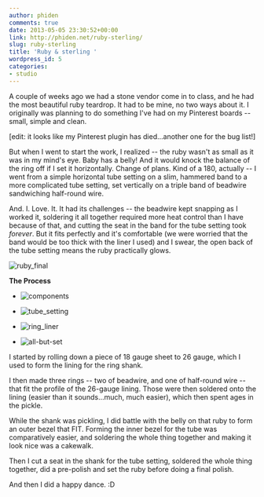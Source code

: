 ```yaml
---
author: phiden
comments: true
date: 2013-05-05 23:30:52+00:00
link: http://phiden.net/ruby-sterling/
slug: ruby-sterling
title: 'Ruby & sterling '
wordpress_id: 5
categories:
- studio
---
```


A couple of weeks ago we had a stone vendor come in to class, and he had the most beautiful ruby teardrop. It had to be mine, no two ways about it. I originally was planning to do something I've had on my Pinterest boards -- small, simple and clean.



[](http://pinterest.com/pin/136937644891359863/)


[edit: it looks like my Pinterest plugin has died...another one for the bug list!]

But when I went to start the work, I realized -- the ruby wasn't as small as it was in my mind's eye. Baby has a belly! And it would knock the balance of the ring off if I set it horizontally. Change of plans. Kind of a 180, actually -- I went from a simple horizontal tube setting on a slim, hammered band to a more complicated tube setting, set vertically on a triple band of beadwire sandwiching half-round wire.

And. I. Love. It. It had its challenges -- the beadwire kept snapping as I worked it, soldering it all together required more heat control than I have because of that, and cutting the seat in the band for the tube setting took _forever_. But it fits perfectly and it's comfortable (we were worried that the band would be too thick with the liner I used) and I swear, the open back of the tube setting means the ruby practically glows.

![ruby_final](http://phiden.net/wp-content/uploads/2013/05/ruby_final.jpg)

<!-- more -->

**The Process**






  * ![components](http://phiden.net/wp-content/uploads/2013/05/components.jpg)


  * ![tube_setting](http://phiden.net/wp-content/uploads/2013/05/tube_setting.jpg)


  * ![ring_liner](http://phiden.net/wp-content/uploads/2013/05/ring_liner.jpg)


  * ![all-but-set](http://phiden.net/wp-content/uploads/2013/05/all-but-set.jpg)




I started by rolling down a piece of 18 gauge sheet to 26 gauge, which I used to form the lining for the ring shank.

I then made three rings -- two of beadwire, and one of half-round wire -- that fit the profile of the 26-gauge lining. Those were then soldered onto the lining (easier than it sounds...much, much easier), which then spent ages in the pickle.

While the shank was pickling, I did battle with the belly on that ruby to form an outer bezel that FIT. Forming the inner bezel for the tube was comparatively easier, and soldering the whole thing together and making it look nice was a cakewalk.

Then I cut a seat in the shank for the tube setting, soldered the whole thing together, did a pre-polish and set the ruby before doing a final polish.

And then I did a happy dance. :D
